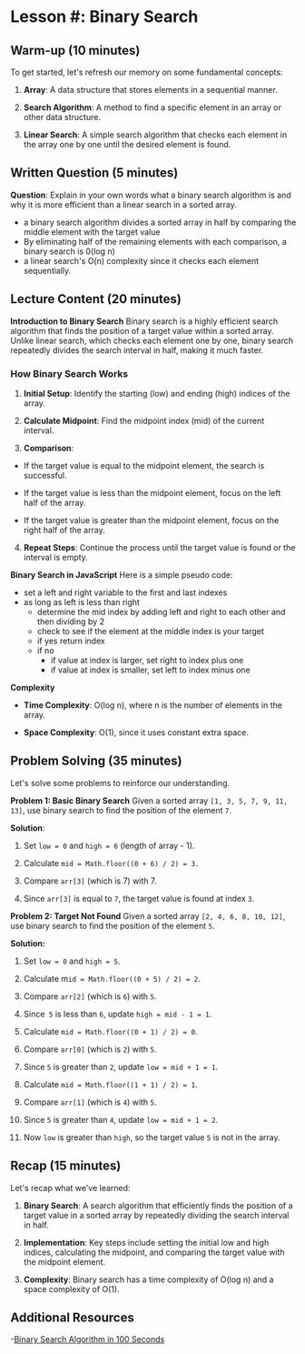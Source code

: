 # Lesson #: Binary Search

## Warm-up (10 minutes)

To get started, let's refresh our memory on some fundamental concepts:

1. **Array**: A data structure that stores elements in a sequential manner.

2. **Search Algorithm**: A method to find a specific element in an array or other data structure.

3. **Linear Search**: A simple search algorithm that checks each element in the array one by one until the desired element is found.

## Written Question (5 minutes)

**Question**: Explain in your own words what a binary search algorithm is and why it is more efficient than a linear search in a sorted array.
  - a binary search algorithm divides a sorted array in half by comparing the middle element with the target value 
  - By eliminating half of the remaining elements with each comparison, a binary search is 0(log n) 
  - a linear search's O(n) complexity since it checks each element sequentially. 
  
## Lecture Content (20 minutes)

**Introduction to Binary Search**
Binary search is a highly efficient search algorithm that finds the position of a target value within a sorted array. Unlike linear search, which checks each element one by one, binary search repeatedly divides the search interval in half, making it much faster.

### How Binary Search Works

1. **Initial Setup**: Identify the starting (low) and ending (high) indices of the array.

2. **Calculate Midpoint**: Find the midpoint index (mid) of the current interval.

3. **Comparison**:

- If the target value is equal to the midpoint element, the search is successful.

- If the target value is less than the midpoint element, focus on the left half of the array.

- If the target value is greater than the midpoint element, focus on the right half of the array.

4. **Repeat Steps**: Continue the process until the target value is found or the interval is empty.

**Binary Search in JavaScript**
Here is a simple pseudo code:

- set a left and right variable to the first and last indexes
- as long as left is less than right
  - determine the mid index by adding left and right to each other and then dividing by 2
  - check to see if the element at the middle index is your target
  - if yes return index
  - if no
    - if value at index is larger, set right to index plus one
    - if value at index is smaller, set left to index minus one

**Complexity**

- **Time Complexity**: O(log n), where n is the number of elements in the array.

- **Space Complexity**: O(1), since it uses constant extra space.

## Problem Solving (35 minutes)

Let's solve some problems to reinforce our understanding.

**Problem 1: Basic Binary Search**
Given a sorted array `[1, 3, 5, 7, 9, 11, 13]`, use binary search to find the position of the element `7`.

**Solution**:

1. Set `low = 0` and `high = 6` (length of array - 1).

2. Calculate `mid = Math.floor((0 + 6) / 2) = 3.`

3. Compare `arr[3]` (which is 7) with 7.

4. Since `arr[3]` is equal to `7`, the target value is found at index `3`.

**Problem 2: Target Not Found**
Given a sorted array `[2, 4, 6, 8, 10, 12]`, use binary search to find the position of the element `5`.

**Solution:**

1. Set `low = 0` and `high = 5`.

2. Calculate m`id = Math.floor((0 + 5) / 2) = 2`.

3. Compare `arr[2]` (which is `6`) with `5`.

4. Since` 5` is less than `6`, update `high = mid - 1 = 1`.

5. Calculate `mid = Math.floor((0 + 1) / 2) = 0`.

6. Compare `arr[0]` (which is `2`) with `5`.

7. Since `5` is greater than `2`, update `low = mid + 1 = 1`.

8. Calculate `mid = Math.floor((1 + 1) / 2) = 1`.

9. Compare `arr[1]` (which is `4`) with `5`.

10. Since `5` is greater than `4`, update `low = mid + 1 = 2`.

11. Now `low` is greater than `high`, so the target value `5` is not in the array.

## Recap (15 minutes)

Let's recap what we've learned:

1. **Binary Search**: A search algorithm that efficiently finds the position of a target value in a sorted array by repeatedly dividing the search interval in half.

2. **Implementation**: Key steps include setting the initial low and high indices, calculating the midpoint, and comparing the target value with the midpoint element.

3. **Complexity**: Binary search has a time complexity of O(log n) and a space complexity of O(1).

## Additional Resources

-[Binary Search Algorithm in 100 Seconds](https://youtu.be/MFhxShGxHWc?si=RH3Qu4_fLVosQXBu)
